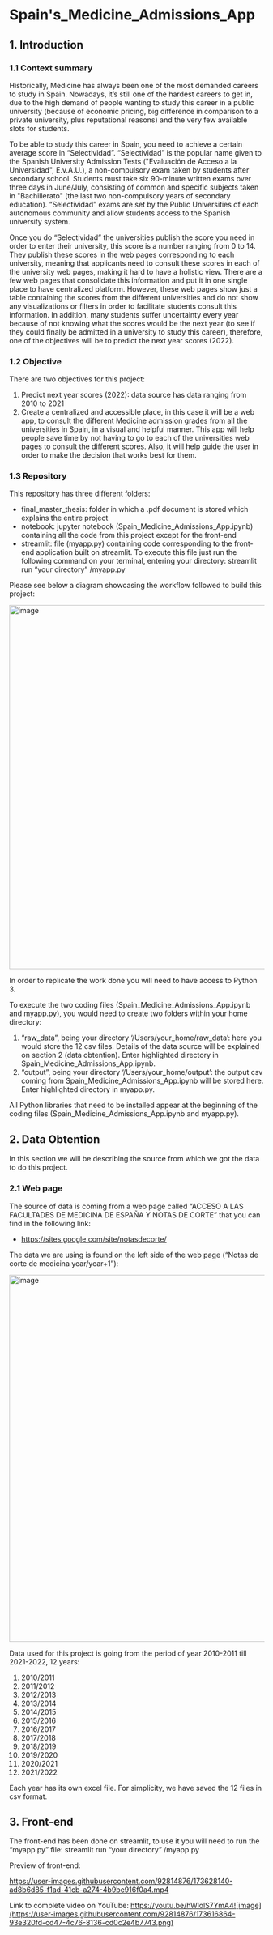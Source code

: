 # Spain's_Medicine_Admissions_App

## 1. Introduction
### 1.1 Context summary
Historically, Medicine has always been one of the most demanded careers to study in Spain. Nowadays, it’s still one of the hardest careers to get in, due to the high demand of people wanting to study this career in a public university (because of economic pricing, big difference in comparison to a private university, plus reputational reasons) and the very few available slots for students.

To be able to study this career in Spain, you need to achieve a certain average score in “Selectividad”. “Selectividad” is the popular name given to the Spanish University Admission Tests ("Evaluación de Acceso a la Universidad", E.v.A.U.), a non-compulsory exam taken by students after secondary school. Students must take six 90-minute written exams over three days in June/July, consisting of common and specific subjects taken in "Bachillerato" (the last two non-compulsory years of secondary education). “Selectividad” exams are set by the Public Universities of each autonomous community and allow students access to the Spanish university system.

Once you do “Selectividad” the universities publish the score you need in order to enter their university, this score is a number ranging from 0 to 14. They publish these scores in the web pages corresponding to each university, meaning that applicants need to consult these scores in each of the university web pages, making it hard to have a holistic view. There are a few web pages that consolidate this information and put it in one single place to have centralized platform. However, these web pages show just a table containing the scores from the different universities and do not show any visualizations or filters in order to facilitate students consult this information. In addition, many students suffer uncertainty every year because of not knowing what the scores would be the next year (to see if they could finally be admitted in a university to study this career), therefore, one of the objectives will be to predict the next year scores (2022).

### 1.2 Objective
There are two objectives for this project:
1)	Predict next year scores (2022): data source has data ranging from 2010 to 2021
2)	Create a centralized and accessible place, in this case it will be a web app, to consult the different Medicine admission grades from all the universities in Spain, in a visual and helpful manner. This app will help people save time by not having to go to each of the universities web pages to consult the different scores. Also, it will help guide the user in order to make the decision that works best for them.

### 1.3 Repository
This repository has three different folders:
-	final_master_thesis: folder in which a .pdf document is stored which explains the entire project
-	notebook: jupyter notebook (Spain_Medicine_Admissions_App.ipynb) containing all the code from this project except for the front-end
-	streamlit: file (myapp.py) containing code corresponding to the front-end application built on streamlit. To execute this file just run the following command on your terminal, entering your directory: streamlit run “your directory” /myapp.py

Please see below a diagram showcasing the workflow followed to build this project:

<img width="719" alt="image" src="https://user-images.githubusercontent.com/92814876/173615749-e047e1e9-c976-40e8-a106-88c468787b48.png">

In order to replicate the work done you will need to have access to Python 3.

To execute the two coding files (Spain_Medicine_Admissions_App.ipynb and myapp.py), you would need to create two folders within your home directory:
1)	 “raw_data”, being your directory ‘/Users/your_home/raw_data’: here you would store the 12 csv files. Details of the data source will be explained on section 2 (data obtention). Enter highlighted directory in Spain_Medicine_Admissions_App.ipynb.
2)	“output”, being your directory ‘/Users/your_home/output’: the output csv coming from 
Spain_Medicine_Admissions_App.ipynb will be stored here. Enter highlighted directory in myapp.py.

All Python libraries that need to be installed appear at the beginning of the coding files (Spain_Medicine_Admissions_App.ipynb and myapp.py).

## 2. Data Obtention
In this section we will be describing the source from which we got the data to do this project.
### 2.1 Web page
The source of data is coming from a web page called “ACCESO A LAS FACULTADES DE MEDICINA DE ESPAÑA Y NOTAS DE CORTE” that you can find in the following link:
-	https://sites.google.com/site/notasdecorte/

The data we are using is found on the left side of the web page (“Notas de corte de medicina year/year+1”):

<img width="725" alt="image" src="https://user-images.githubusercontent.com/92814876/173616174-85433f2e-8a98-4624-80e5-1cb02887555b.png">


Data used for this project is going from the period of year 2010-2011 till 2021-2022, 12 years:
1)	2010/2011
2)	2011/2012
3)	2012/2013
4)	2013/2014
5)	2014/2015
6)	2015/2016
7)	2016/2017
8)	2017/2018
9)	2018/2019
10)	2019/2020
11)	2020/2021
12)	2021/2022

Each year has its own excel file. For simplicity, we have saved the 12 files in csv format.

## 3. Front-end
The front-end has been done on streamlit, to use it you will need to run the “myapp.py” file: streamlit run “your directory” /myapp.py

Preview of front-end:


https://user-images.githubusercontent.com/92814876/173628140-ad8b6d85-f1ad-41cb-a274-4b9be916f0a4.mp4



Link to complete video on YouTube: https://youtu.be/hWlolS7YmA4![image](https://user-images.githubusercontent.com/92814876/173616864-93e320fd-cd47-4c76-8136-cd0c2e4b7743.png)
